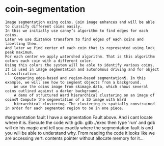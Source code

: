 # coin-segmentation
    Image segmentation using coins. Coin image enhances and will be able to classify different coins easily. 
    In this we initially use canny’s algorithm to find edges for each coins. 
    Later we use distance transform to find edges of each coins and labelling them. 
    And later we find center of each coin that is represented using lock peak maximum. 
    For each center we apply watershed algorithm. That is this algorithm colors each coin with a different color. 
    Using this colors the system will be able to identify various coins.
    It is used in image segmentation and autonomous driving and for object classification.
        Comparing edge-based and region-based segmentation¶. In this example, we will see how to segment objects from a background.
        We use the coins image from skimage.data, which shows several coins outlined against a darker background.
        A demo of structured Ward hierarchical clustering on an image of coins¶ Compute the segmentation of a 2D image with Ward 
        hierarchical clustering. The clustering is spatially constrained in order for each segmented region to be in one piece.
#segmentation fault
    I have a segmentation Fault above. And i cant locate where it is. 
    Execute the code with gdb. gdb ./exec then type 'run' and gdb will do his magic and tell you exactly where the 
    segmentation fault is and you will be able to understand why. From reading the code it looks like we are accessing vert.
    contents pointer without allocate memory for it...
